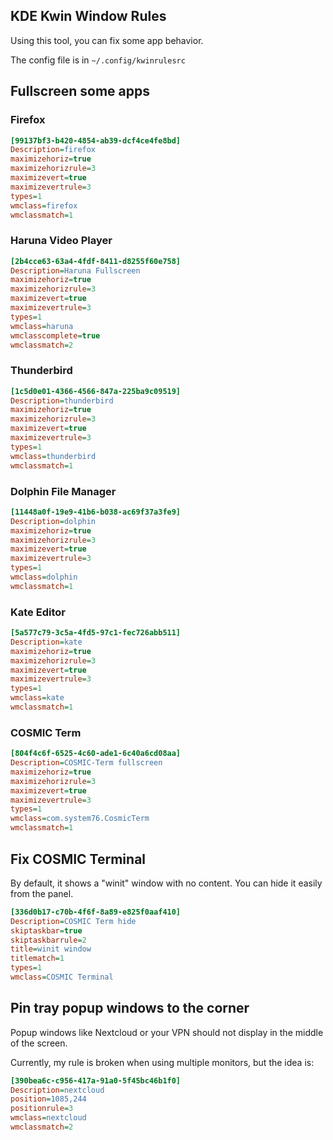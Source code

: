 ## KDE Kwin Window Rules

Using this tool, you can fix some app behavior.

The config file is in `~/.config/kwinrulesrc`

## Fullscreen some apps

### Firefox

```ini
[99137bf3-b420-4854-ab39-dcf4ce4fe8bd]
Description=firefox
maximizehoriz=true
maximizehorizrule=3
maximizevert=true
maximizevertrule=3
types=1
wmclass=firefox
wmclassmatch=1
```

### Haruna Video Player

```ini
[2b4cce63-63a4-4fdf-8411-d8255f60e758]
Description=Haruna Fullscreen
maximizehoriz=true
maximizehorizrule=3
maximizevert=true
maximizevertrule=3
types=1
wmclass=haruna
wmclasscomplete=true
wmclassmatch=2
```

### Thunderbird

```ini
[1c5d0e01-4366-4566-847a-225ba9c09519]
Description=thunderbird
maximizehoriz=true
maximizehorizrule=3
maximizevert=true
maximizevertrule=3
types=1
wmclass=thunderbird
wmclassmatch=1
```

### Dolphin File Manager

```ini
[11448a0f-19e9-41b6-b038-ac69f37a3fe9]
Description=dolphin
maximizehoriz=true
maximizehorizrule=3
maximizevert=true
maximizevertrule=3
types=1
wmclass=dolphin
wmclassmatch=1
```

### Kate Editor

```ini
[5a577c79-3c5a-4fd5-97c1-fec726abb511]
Description=kate
maximizehoriz=true
maximizehorizrule=3
maximizevert=true
maximizevertrule=3
types=1
wmclass=kate
wmclassmatch=1
```

### COSMIC Term

```ini
[804f4c6f-6525-4c60-ade1-6c40a6cd08aa]
Description=COSMIC-Term fullscreen
maximizehoriz=true
maximizehorizrule=3
maximizevert=true
maximizevertrule=3
types=1
wmclass=com.system76.CosmicTerm
wmclassmatch=1
```

## Fix COSMIC Terminal

By default, it shows a "winit" window with no content. You can hide it easily from the panel.

```ini
[336d0b17-c70b-4f6f-8a89-e825f0aaf410]
Description=COSMIC Term hide
skiptaskbar=true
skiptaskbarrule=2
title=winit window
titlematch=1
types=1
wmclass=COSMIC Terminal
```

## Pin tray popup windows to the corner

Popup windows like Nextcloud or your VPN should not display in the middle of the screen.

Currently, my rule is broken when using multiple monitors, but the idea is:

```ini
[390bea6c-c956-417a-91a0-5f45bc46b1f0]
Description=nextcloud
position=1085,244
positionrule=3
wmclass=nextcloud
wmclassmatch=2
```

